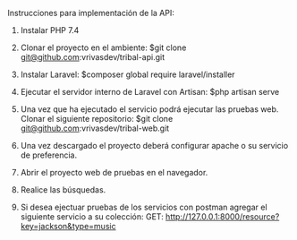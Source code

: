 Instrucciones para implementación de la API:

1) Instalar PHP 7.4 

2) Clonar el proyecto en el ambiente:
$git clone git@github.com:vrivasdev/tribal-api.git

3) Instalar Laravel:
$composer global require laravel/installer

4) Ejecutar el servidor interno de Laravel con Artisan:
$php artisan serve

5) Una vez que ha ejecutado el servicio podrá ejecutar las pruebas web. Clonar el siguiente repositorio:
$git clone git@github.com:vrivasdev/tribal-web.git

6) Una vez descargado el proyecto deberá configurar apache o su servicio de preferencia.

7) Abrir el proyecto web de pruebas en el navegador.

8) Realice las búsquedas.

9) Si desea ejectuar pruebas de los servicios con postman agregar el siguiente servicio a su colección:
GET: http://127.0.0.1:8000/resource?key=jackson&type=music

